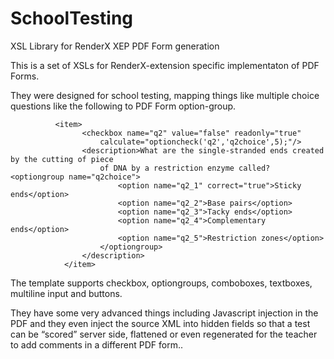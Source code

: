 # SchoolTesting
XSL Library for RenderX XEP PDF Form generation

This is a set of XSLs for RenderX-extension specific implementaton of PDF Forms. 

They were designed for school testing, mapping things like multiple choice questions like the following to PDF Form option-group.

              <item>
                    <checkbox name="q2" value="false" readonly="true"
                        calculate="optioncheck('q2','q2choice',5);"/>
                    <description>What are the single-stranded ends created by the cutting of piece
                        of DNA by a restriction enzyme called? <optiongroup name="q2choice">
                            <option name="q2_1" correct="true">Sticky ends</option>
                            <option name="q2_2">Base pairs</option>
                            <option name="q2_3">Tacky ends</option>
                            <option name="q2_4">Complementary ends</option>
                            <option name="q2_5">Restriction zones</option>
                        </optiongroup>
                    </description>
                </item>

The template supports checkbox, optiongroups, comboboxes, textboxes, multiline input and buttons.

They have some very advanced things including Javascript injection in the PDF and they even inject the source XML into hidden fields so that a test can be “scored” server side, flattened or even regenerated for the teacher to add comments in a different PDF form..
